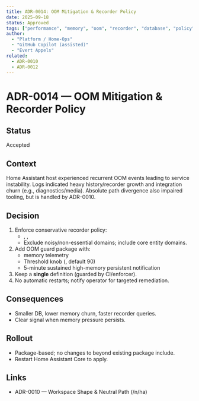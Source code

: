 ```yaml
---
title: ADR-0014: OOM Mitigation & Recorder Policy
date: 2025-09-18
status: Approved
tags: ["performance", "memory", "oom", "recorder", "database", "policy"]
author:
  - "Platform / Home-Ops"
  - "GitHub Copilot (assisted)"
  - "Evert Appels"
related: 
  - ADR-0010
  - ADR-0012
---
```


# ADR-0014 — OOM Mitigation & Recorder Policy

## Status
Accepted

## Context
Home Assistant host experienced recurrent OOM events leading to service instability. Logs indicated heavy history/recorder growth and integration churn (e.g., diagnostics/media). Absolute path divergence also impaired tooling, but is handled by ADR-0010.

## Decision
1. Enforce conservative recorder policy:
   - , , 
   - Exclude noisy/non-essential domains; include core entity domains.
2. Add OOM guard package with:
   -  memory telemetry
   - Threshold knob (, default 90)
   - 5-minute sustained high-memory persistent notification
3. Keep a **single**  definition (guarded by CI/enforcer).
4. No automatic restarts; notify operator for targeted remediation.

## Consequences
- Smaller DB, lower memory churn, faster recorder queries.
- Clear signal when memory pressure persists.

## Rollout
- Package-based; no changes to  beyond existing package include.
- Restart Home Assistant Core to apply.

## Links
- ADR-0010 — Workspace Shape & Neutral Path (/n/ha)
